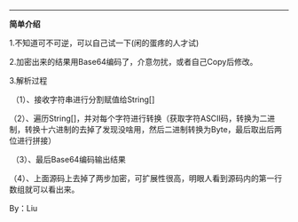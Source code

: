 ***

**简单介绍**

1.不知道可不可逆，可以自己试一下(闲的蛋疼的人才试)

2.加密出来的结果用Base64编码了，介意勿扰，或者自己Copy后修改。

3.解析过程

​	（1）、接收字符串进行分割赋值给String[]

​	（2）、遍历String[]，并对每个字符进行转换（获取字符ASCII码，转换为二进制，转换十六进制的去掉了发现没啥用，然后二进制转换为Byte，最后取出后两位进行拼接）

​	（3）、最后Base64编码输出结果

​	（4）、上面源码上去掉了两步加密，可扩展性很高，明眼人看到源码内的第一行数组就可以看出来。

By：Liu
